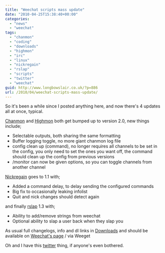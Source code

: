 ```yaml
---
title: "Weechat scripts mass update"
date: "2010-04-25T15:38:40+00:00"
categories: 
  - "news"
  - "weechat"
tags: 
  - "chanmon"
  - "coding"
  - "downloads"
  - "highmon"
  - "irc"
  - "linux"
  - "nickregain"
  - "rslap"
  - "scripts"
  - "twitter"
  - "weechat"
guid: http://www.longbowslair.co.uk/?p=886
url: /2010/04/weechat-scripts-mass-update/
---
```


So it's been a while since I posted anything here, and now there's 4 updates all at once, typical.

[Chanmon](/downloads/weechat-scripts/chanmon/) and [Highmon](/downloads/weechat-scripts/highmon/) both get bumped up to version 2.0, new things include;

- Selectable outputs, both sharing the same formatting
- Buffer logging toggle, no more giant chanmon log file
- config clean up (command), no longer requires all channels to be set in the config, you only need to set the ones you want off, the command should clean up the config from previous versions
- /monitor can now be given options, so you can toggle channels from another channel

[Nickregain](/downloads/weechat-scripts/nickregain/) goes to 1.1 with;

- Added a command delay, to delay sending the configured commands
- Big fix to occasionally leaking infolist
- Quit and nick changes should detect again

and finally [rslap](/downloads/weechat-scripts/rslap/) 1.3 with;

- Ability to add/remove strings from weechat
- Optional ability to slap a user back when they slap you

As usual full changelogs, info and dl links in [Downloads](/downloads/) and should be available on [Weechat's page](http://www.weechat.org/scripts/) / via Weeget

Oh and I have this [twitter](https://twitter.com/KenjiE20) thing, if anyone's even bothered.
